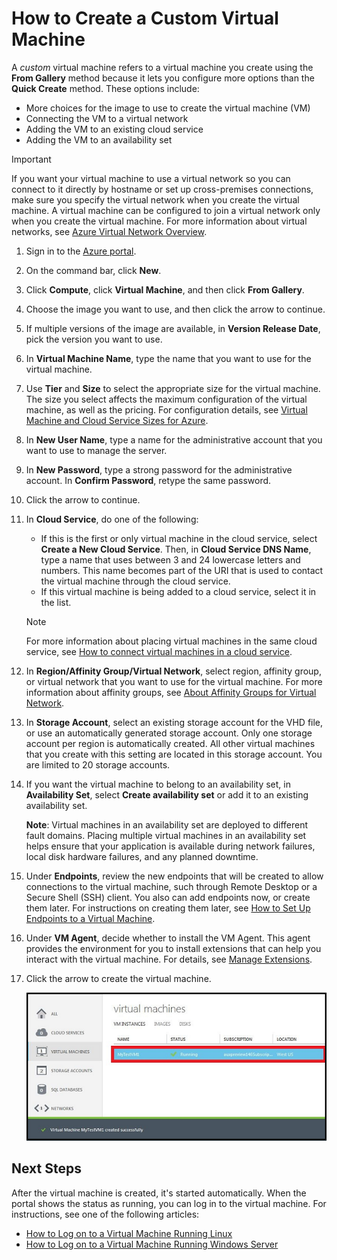 # How to Create a Custom Virtual Machine
A *custom* virtual machine refers to a virtual machine you create using the **From Gallery** method because it lets you configure more options than the **Quick Create** method. These options include:

* More choices for the image to use to create the virtual machine (VM)
* Connecting the VM to a virtual network
* Adding the VM to an existing cloud service
* Adding the VM to an availability set

> [!IMPORTANT]
> If you want your virtual machine to use a virtual network so you can connect to it directly by hostname or set up cross-premises connections, make sure you specify the virtual network when you create the virtual machine. A virtual machine can be configured to join a virtual network only when you create the virtual machine. For more information about virtual networks, see [Azure Virtual Network Overview](/virtual-network/virtual-networks-overview).
> 
> 

1. Sign in to the [Azure portal](http://manage.windowsazure.cn).
2. On the command bar, click **New**.
3. Click **Compute**, click **Virtual Machine**, and then click **From Gallery**.
4. Choose the image you want to use, and then click the arrow to continue.
5. If multiple versions of the image are available, in **Version Release Date**, pick the version you want to use.
6. In **Virtual Machine Name**, type the name that you want to use for the virtual machine.
7. Use **Tier** and **Size** to select the appropriate size for the virtual machine. The size you select affects the maximum configuration of the virtual machine, as well as the pricing. For configuration details, see [Virtual Machine and Cloud Service Sizes for Azure](/cloud-services/cloud-services-sizes-specs).
8. In **New User Name**, type a name for the administrative account that you want to use to manage the server.
9. In **New Password**, type a strong password for the administrative account. In **Confirm Password**, retype the same password.
10. Click the arrow to continue.
11. In **Cloud Service**, do one of the following:

    * If this is the first or only virtual machine in the cloud service, select **Create a New Cloud Service**. Then, in **Cloud Service DNS Name**, type a name that uses between 3 and 24 lowercase letters and numbers. This name becomes part of the URI that is used to contact the virtual machine through the cloud service.
    * If this virtual machine is being added to a cloud service, select it in the list.

    > [!NOTE]
    > For more information about placing virtual machines in the same cloud service, see [How to connect virtual machines in a cloud service](/virtual-machines/linux/classic/connect-vms).
    > 
    > 
12. In **Region/Affinity Group/Virtual Network**, select region, affinity group, or virtual network that you want to use for the virtual machine. For more information about affinity groups, see [About Affinity Groups for Virtual Network](../articles/virtual-network/virtual-networks-migrate-to-regional-vnet.md).
13. In **Storage Account**, select an existing storage account for the VHD file, or use an automatically generated storage account. Only one storage account per region is automatically created. All other virtual machines that you create with this setting are located in this storage account. You are limited to 20 storage accounts.
14. If you want the virtual machine to belong to an availability set, in **Availability Set**, select **Create availability set** or add it to an existing availability set.

    **Note**: Virtual machines in an availability set are deployed to different fault domains. Placing multiple virtual machines in an availability set helps ensure that your application is available during network failures, local disk hardware failures, and any planned downtime.
15. Under **Endpoints**, review the new endpoints that will be created to allow connections to the virtual machine, such through Remote Desktop or a Secure Shell (SSH) client. You also can add endpoints now, or create them later. For instructions on creating them later, see [How to Set Up Endpoints to a Virtual Machine](../articles/virtual-machines/windows/classic/setup-endpoints.md?toc=%2fvirtual-machines%2fwindows%2fclassic%2ftoc.json).
16. Under **VM Agent**, decide whether to install the VM Agent. This agent provides the environment for you to install extensions that can help you interact with the virtual machine. For details, see [Manage Extensions](/virtual-machines/windows/extensions-features).
17. Click the arrow to create the virtual machine.

    ![Custom virtual machine creation successful](./media/howto-custom-create-vm/VMSuccessWindows.png)

## Next Steps
After the virtual machine is created, it's started automatically. When the portal shows the status as running, you can log in to the virtual machine. For instructions, see one of the following articles:

* [How to Log on to a Virtual Machine Running Linux](../articles/virtual-machines/linux/mac-create-ssh-keys.md?toc=%2fvirtual-machines%2flinux%2ftoc.json)
* [How to Log on to a Virtual Machine Running Windows Server](../articles/virtual-machines/windows/classic/connect-logon.md?toc=%2fvirtual-machines%2fwindows%2fclassic%2ftoc.json)